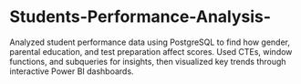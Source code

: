 # Students-Performance-Analysis-
Analyzed student performance data using PostgreSQL to find how gender, parental education, and test preparation affect scores. Used CTEs, window functions, and subqueries for insights, then visualized key trends through interactive Power BI dashboards.
